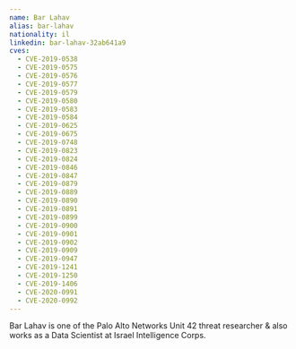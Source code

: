 ```yaml
---
name: Bar Lahav
alias: bar-lahav
nationality: il
linkedin: bar-lahav-32ab641a9
cves:
  - CVE-2019-0538
  - CVE-2019-0575
  - CVE-2019-0576
  - CVE-2019-0577
  - CVE-2019-0579
  - CVE-2019-0580
  - CVE-2019-0583
  - CVE-2019-0584
  - CVE-2019-0625
  - CVE-2019-0675
  - CVE-2019-0748
  - CVE-2019-0823
  - CVE-2019-0824
  - CVE-2019-0846
  - CVE-2019-0847
  - CVE-2019-0879
  - CVE-2019-0889
  - CVE-2019-0890
  - CVE-2019-0891
  - CVE-2019-0899
  - CVE-2019-0900
  - CVE-2019-0901
  - CVE-2019-0902
  - CVE-2019-0909
  - CVE-2019-0947
  - CVE-2019-1241
  - CVE-2019-1250
  - CVE-2019-1406
  - CVE-2020-0991
  - CVE-2020-0992
---
```

Bar Lahav is one of the Palo Alto Networks Unit 42 threat researcher &  also works as a Data Scientist at Israel Intelligence Corps.
